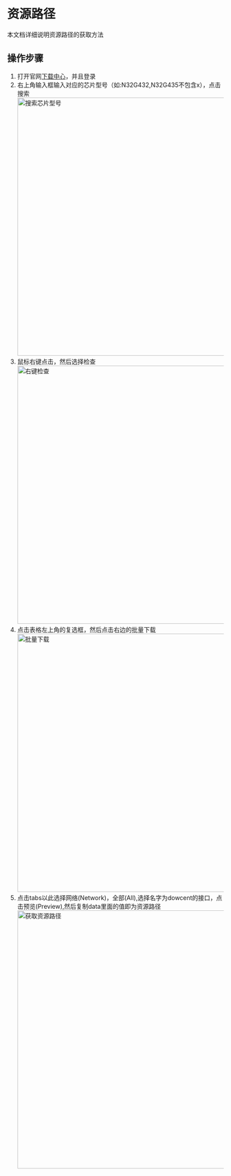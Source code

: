 # 资源路径

本文档详细说明资源路径的获取方法

## 操作步骤
1. 打开官网<a href="https://www.nationstech.com/support/down" target="_blank">下载中心</a>，并且登录
2. 右上角输入框输入对应的芯片型号（如:N32G432,N32G435不包含x），点击搜索
   <img src="/helpdoc/images/zipurl-1.png" alt="搜索芯片型号" width="600" />
3. 鼠标右键点击，然后选择检查
   <img src="/helpdoc/images/zipurl-3.png" alt="右键检查" width="600" />
4. 点击表格左上角的复选框，然后点击右边的批量下载
   <img src="/helpdoc/images/zipurl-2.png" alt="批量下载" width="600" />
5. 点击tabs以此选择网络(Network)，全部(All),选择名字为dowcent的接口，点击预览(Preview),然后复制data里面的值即为资源路径
   <img src="/helpdoc/images/zipurl-4.png" alt="获取资源路径" width="600" />